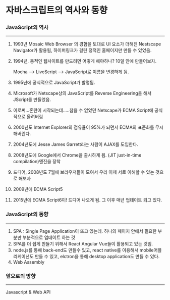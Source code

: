 # 자바스크립트의 역사와 동향

### JavaScript의 역사

---

1. 1993년 Mosaic Web Browser 의 경험을 토대로 UI 요소가 더해진 Nestscape Navigator가 활용됨, 하이퍼링크가 걸린 정적인 홈페이지만 만들 수 있었음.

1. 1994년, 동적인 웹사이트를 만드려면 어떻게 해야하나? 10일 안에 만들어보자.
    
    Mocha —> LiveScript —> JavaScript로 이름을 변경하게 됨. 
    
2. 1995년에 공식적으로 JavaScript가 발명됨. 
3. Microsoft가 Netscape상의 JavaScript를 Reverse Engineering을 해서 JScript를 만들었음. 
4. 이로써...혼란이 시작되는데.....참을 수 없었던 Netscape가 ECMA Script에 공식적으로 올려버림
5. 2000년도 Internet Explorer의 점유율이 95%가 되면서 ECMA의 표준화를 무시해버린다.
6. 2004년도에 Jesse James Garrett라는 사람이 AJAX를 도입한다. 
7. 2008년도에 Google에서 Chrome을 출시하게 됨. (JIT just-in-time compilation)엔진을 장착
8. 드디어, 2008년도 7월에 브라우저들이 모여서 우리 이제 서로 이해할 수 있는 것으로 해보자
9. 2009년에 ECMA Script5
10. 2015년에 ECMA Script6이! 드디어 나오게 됨. 그 이후 매년 업데이트 되고 있다. 

### JavaScript의 동향

---

1. SPA : Single Page Application이 뜨고 있는데. 하나의 페이지 안에서 필요한 부분만 부분적으로 업데이트 하는 것
2. SPA를 더 쉽게 만들기 위해서 React Angular Vue들이 활용되고 있는 것임. 
3. node.js를 통해 back-end도 만들수 있고, react native를 이용해서 mobile어플리케이션도 만들 수 있고, elctron을 통해 desktop application도 만들 수 있다.
4. Web Assembly

### 앞으로의 방향

---

Javascript & Web API